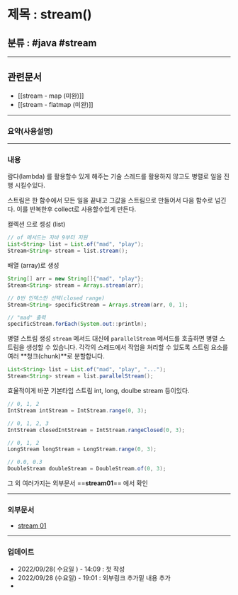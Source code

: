 # 제목 : stream()

## 분류 : #java #stream

---
## 관련문서
- [[stream - map (미완)]]
- [[stream - flatmap (미완)]]

----
### 요약(사용설명)


----
### 내용
람다(lambda) 를 활용할수 있게 해주는 기술
스레드를 활용하지 않고도 병렬로 일을 진행 시킬수있다.

스트림은 한 함수에서 모든 일을 끝내고 그값을 스트림으로 만들어서 다음 함수로 넘긴다.
이를 반복한후 collect로 사용할수있게 만든다.


 컬렉션 으로 셍성 (list)
```java
// of 메서드는 자바 9부터 지원
List<String> list = List.of("mad", "play");
Stream<String> stream = list.stream();

```

배열 (array)로 생성
```java
String[] arr = new String[]{"mad", "play"};
Stream<String> stream = Arrays.stream(arr);

// 0번 인덱스만 선택(closed range)
Stream<String> specificStream = Arrays.stream(arr, 0, 1);

// "mad" 출력
specificStream.forEach(System.out::println);
```


병렬 스트림 생성
`stream` 메서드 대신에 `parallelStream` 메서드를 호출하면 병렬 스트림을 생성할 수 있습니다. 각각의 스레드에서 작업을 처리할 수 있도록 스트림 요소를 여러 **청크(chunk)**로 분할합니다.
```java
List<String> list = List.of("mad", "play", "...");
Stream<String> stream = list.parallelStream();
```


효율적이게 바꾼 기본타입 스트림 int, long, doulbe stream 등이있다.
```java
// 0, 1, 2
IntStream intStream = IntStream.range(0, 3);

// 0, 1, 2, 3
IntStream closedIntStream = IntStream.rangeClosed(0, 3);

// 0, 1, 2
LongStream longStream = LongStream.range(0, 3);

// 0.0, 0.3
DoubleStream doubleStream = DoubleStream.of(0, 3);
```

그 외 여러가지는 외부문서 ==**stream01**== 에서 확인


----
### 외부문서
- [stream 01](https://madplay.github.io/post/introduction-to-java-streams)

----
### 업데이트
-  2022/09/28( 수요일 ) - 14:09 : 첫 작성
-  2022/09/28 (수요일) -  19:01 : 외부링크 추가밑 내용 추가  
- 


 

